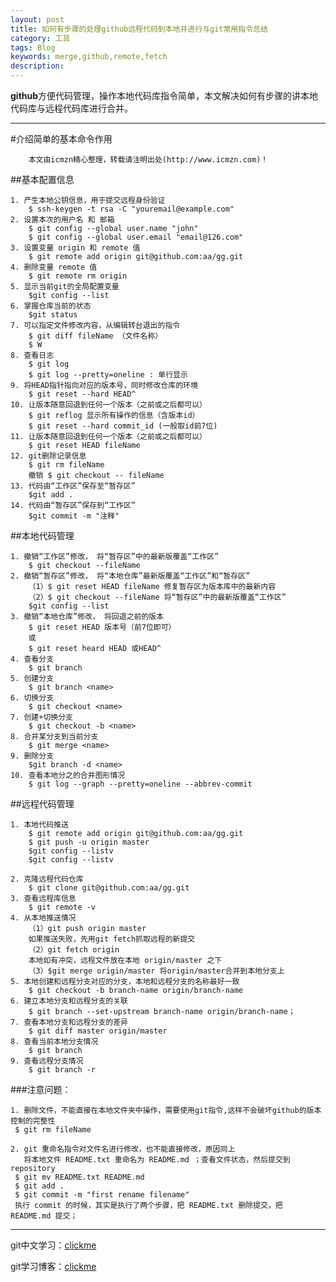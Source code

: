 ```yaml
---
layout: post
title: 如何有步骤的处理github远程代码到本地并进行与git常用指令总结
category: 工具
tags: Blog
keywords: merge,github,remote,fetch
description: 
---
```


**github**方便代码管理，操作本地代码库指令简单，本文解决如何有步骤的讲本地代码库与远程代码库进行合并。

---

#介绍简单的基本命令作用

	    本文由icmzn精心整理，转载请注明出处(http://www.icmzn.com)！

##基本配置信息

	1. 产生本地公钥信息，用于提交远程身份验证
		$ ssh-keygen -t rsa -C "youremail@example.com"
	2. 设置本次的用户名 和 邮箱
		$ git config --global user.name "john"
		$ git config --global user.email "email@126.com"
	3. 设置变量 origin 和 remote 值
		$ git remote add origin git@github.com:aa/gg.git
	4. 删除变量 remote 值
		$ git remote rm origin
	5. 显示当前git的全局配置变量
		$git config --list
	6. 掌握仓库当前的状态
		$git status
	7. 可以指定文件修改内容，从编辑转台退出的指令
		$ git diff fileName （文件名称）
		$ W 
	8. 查看日志
		$ git log
		$ git log --pretty=oneline : 单行显示
	9. 将HEAD指针指向对应的版本号，同时修改仓库的环境
		$ git reset --hard HEAD^
	10. 让版本随意回退到任何一个版本（之前或之后都可以）
		$ git reflog 显示所有操作的信息（含版本id）
		$ git reset --hard commit_id (一般取id前7位)
	11. 让版本随意回退到任何一个版本（之前或之后都可以）
		$ git reset HEAD fileName
	12. git删除记录信息
		$ git rm fileName
		撤销 $ git checkout -- fileName
	13. 代码由“工作区”保存至“暂存区”
		$git add .
	14. 代码由“暂存区”保存到“工作区”
		$git commit -m "注释"

##本地代码管理


	1. 撤销“工作区”修改， 将“暂存区”中的最新版覆盖“工作区”
		$ git checkout --fileName
	2. 撤销“暂存区”修改， 将“本地仓库”最新版覆盖“工作区”和“暂存区”
		（1）$ git reset HEAD fileName 修复暂存区为版本库中的最新内容
		（2）$ git checkout --fileName 将“暂存区”中的最新版覆盖“工作区” 
		$git config --list
	3. 撤销“本地仓库”修改， 将回退之前的版本
		$ git reset HEAD 版本号（前7位即可）
		或
		$ git reset heard HEAD 或HEAD^ 
	4. 查看分支
		$ git branch
	5. 创建分支
		$ git branch <name>
	6. 切换分支
		$ git checkout <name>
	7. 创建+切换分支
		$ git checkout -b <name>
	8. 合并某分支到当前分支
		$ git merge <name>
	9. 删除分支
		$git branch -d <name>
    10. 查看本地分之的合并图形情况
        $ git log --graph --pretty=oneline --abbrev-commit

##远程代码管理

	1. 本地代码推送
		$ git remote add origin git@github.com:aa/gg.git
		$ git push -u origin master
		$git config --listv
		$git config --listv

	2. 克隆远程代码仓库
		$ git clone git@github.com:aa/gg.git
	3. 查看远程库信息
	 	$ git remote -v
	4. 从本地推送情况
		（1）git push origin master
		如果推送失败，先用git fetch抓取远程的新提交
		（2）git fetch origin
		本地如有冲突，远程文件放在本地 origin/master 之下
		（3）$git merge origin/master 将origin/master合并到本地分支上	
	5. 本地创建和远程分支对应的分支，本地和远程分支的名称最好一致
		$ git checkout -b branch-name origin/branch-name
	6. 建立本地分支和远程分支的关联
		$ git branch --set-upstream branch-name origin/branch-name；
	7. 查看本地分支和远程分支的差异
		$ git diff master origin/master
	8. 查看当前本地分支情况
		$ git branch 	
	9. 查看远程分支情况
		$ git branch -r

###注意问题：

	1. 删除文件，不能直接在本地文件夹中操作，需要使用git指令,这样不会破坏github的版本控制的完整性
	 $ git rm fileName 

	2. git 重命名指令对文件名进行修改，也不能直接修改，原因同上
	   将本地文件 README.txt 重命名为 README.md ；查看文件状态，然后提交到 repository 
	 $ git mv README.txt README.md
	 $ git add .
	 $ git commit -m "first rename filename"
	 执行 commit 的时候，其实是执行了两个步骤，把 README.txt 删除提交，把 README.md 提交；

---

   git中文学习：[clickme][zhongwenxuexi]

   git学习博客：[clickme][yuanyifeng]

  [yuanyifeng]:http://www.ruanyifeng.com/blog/2014/06/git_remote.html 
	"阮一峰"

  [zhongwenxuexi]: http://www.liaoxuefeng.com/wiki "git中文指南"
